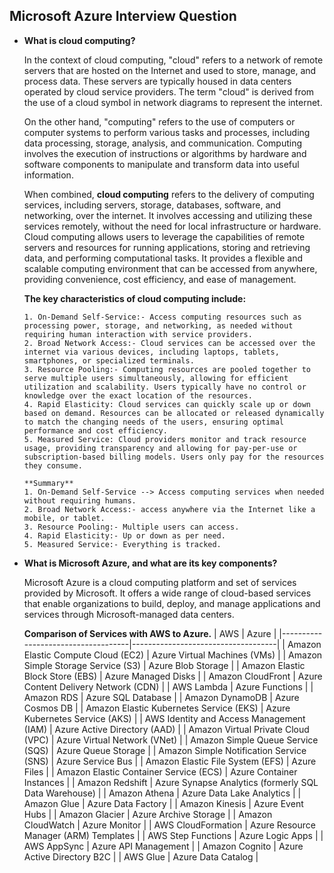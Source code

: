 

## Microsoft Azure Interview Question 
* **What is cloud computing?**

  In the context of cloud computing, "cloud" refers to a network of remote servers that are hosted on the Internet and used to store, manage, and process data. These servers are typically housed in data centers operated by cloud service providers. The term "cloud" is derived from the use of a cloud symbol in network diagrams to represent the internet.

  On the other hand, "computing" refers to the use of computers or computer systems to perform various tasks and processes, including data processing, storage, analysis, and communication. Computing involves the execution of instructions or algorithms by hardware and software components to manipulate and transform data into useful information.

  When combined, **cloud computing** refers to the delivery of computing services, including servers, storage, databases, software, and networking, over the internet. It involves accessing and utilizing these services remotely, without the need for local infrastructure or hardware. Cloud computing allows users to leverage the capabilities of remote servers and resources for running applications, storing and retrieving data, and performing computational tasks. It provides a flexible and scalable computing environment that can be accessed from anywhere, providing convenience, cost efficiency, and ease of management.

  **The key characteristics of cloud computing include:**

      1. On-Demand Self-Service:- Access computing resources such as processing power, storage, and networking, as needed without requiring human interaction with service providers.
      2. Broad Network Access:- Cloud services can be accessed over the internet via various devices, including laptops, tablets, smartphones, or specialized terminals.
      3. Resource Pooling:- Computing resources are pooled together to serve multiple users simultaneously, allowing for efficient utilization and scalability. Users typically have no control or knowledge over the exact location of the resources.
      4. Rapid Elasticity: Cloud services can quickly scale up or down based on demand. Resources can be allocated or released dynamically to match the changing needs of the users, ensuring optimal performance and cost efficiency.
      5. Measured Service: Cloud providers monitor and track resource usage, providing transparency and allowing for pay-per-use or subscription-based billing models. Users only pay for the resources they consume.

      **Summary** 
      1. On-Demand Self-Service --> Access computing services when needed without requiring humans.
      2. Broad Network Access:- access anywhere via the Internet like a mobile, or tablet.
      3. Resource Pooling:- Multiple users can access.
      4. Rapid Elasticity:- Up or down as per need.
      5. Measured Service:- Everything is tracked.


* **What is Microsoft Azure, and what are its key components?**

  Microsoft Azure is a cloud computing platform and set of services provided by Microsoft. It offers a wide range of cloud-based services that enable organizations to build, deploy, and manage applications and services through Microsoft-managed data centers.

  **Comparison of Services with AWS to Azure.**
  | AWS                                | Azure                              |
  |------------------------------------|------------------------------------|
  | Amazon Elastic Compute Cloud (EC2) | Azure Virtual Machines (VMs)       |
  | Amazon Simple Storage Service (S3) | Azure Blob Storage                 |
  | Amazon Elastic Block Store (EBS)   | Azure Managed Disks                |
  | Amazon CloudFront                  | Azure Content Delivery Network (CDN) |
  | AWS Lambda                         | Azure Functions                    |
  | Amazon RDS                         | Azure SQL Database                 |
  | Amazon DynamoDB                    | Azure Cosmos DB                    |
  | Amazon Elastic Kubernetes Service (EKS) | Azure Kubernetes Service (AKS) |
  | AWS Identity and Access Management (IAM) | Azure Active Directory (AAD) |
  | Amazon Virtual Private Cloud (VPC) | Azure Virtual Network (VNet)       |
  | Amazon Simple Queue Service (SQS)      | Azure Queue Storage                             |
  | Amazon Simple Notification Service (SNS) | Azure Service Bus            |
  | Amazon Elastic File System (EFS)        | Azure Files                                    |
  | Amazon Elastic Container Service (ECS)  | Azure Container Instances                      |
  | Amazon Redshift                         | Azure Synapse Analytics (formerly SQL Data Warehouse) |
  | Amazon Athena                           | Azure Data Lake Analytics                      |
  | Amazon Glue                             | Azure Data Factory                             |
  | Amazon Kinesis                          | Azure Event Hubs                               |
  | Amazon Glacier                          | Azure Archive Storage                          |
  | Amazon CloudWatch                       | Azure Monitor                                  |
  | AWS CloudFormation                      | Azure Resource Manager (ARM) Templates         |
  | AWS Step Functions                      | Azure Logic Apps                               |
  | AWS AppSync                             | Azure API Management                           |
  | Amazon Cognito                          | Azure Active Directory B2C                     |
  | AWS Glue                                | Azure Data Catalog                             |


